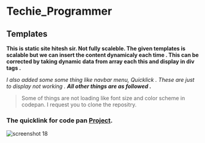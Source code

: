 # Techie_Programmer
## Templates

**This is static site hitesh sir. Not fully scaleble. The given templates is scalable but we can insert the content dynamicaly each time .
 This can be corrected by taking dynamic data from array each this and display in div tags .**

*I also added some some thing like navbar menu, Quicklick . These are just to display not working . __All other things are as followed .__*
> Some of things are not loading like font size and color scheme in codepan. I request you to clone the repositry. 

### The quicklink for code pan [Project](https://codepen.io/kap_cool/pen/qKMKax).



![screenshot 18](https://user-images.githubusercontent.com/27036851/41920970-a9d496a8-7916-11e8-8a5b-1184d74a0de0.png)


